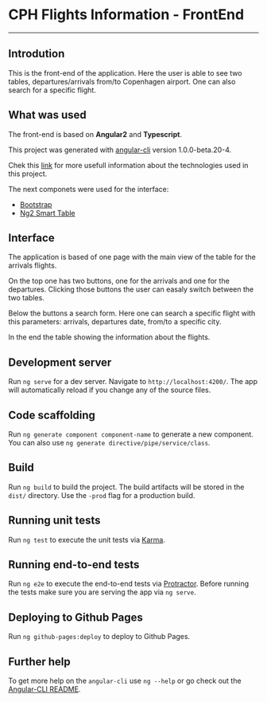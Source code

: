 # CPH Flights Information - FrontEnd

---
## Introdution
This is the front-end of the application. Here the user is able to see two tables, departures/arrivals from/to Copenhagen airport. One can also search for a specific flight.

## What was used
The front-end is based on **Angular2** and **Typescript**.

This project was generated with [angular-cli](https://github.com/angular/angular-cli) version 1.0.0-beta.20-4.

Chek this [link](https://angular.io/docs/ts/latest/) for more usefull information about the technologies used in this project.

The next componets were used for the interface:

* [Bootstrap](https://valor-software.com/ng2-bootstrap/#/)
* [Ng2 Smart Table](https://akveo.github.io/ng2-smart-table/)

## Interface
The application is based of one page with the main view of the table for the arrivals flights.

On the top one has two buttons, one for the arrivals and one for the departures. Clicking those buttons the user can easaly switch between the two tables.

Below the buttons a search form. Here one can search a specific flight with this parameters: arrivals, departures
date, from/to a specific city.

In the end the table showing the information about the flights.

## Development server
Run `ng serve` for a dev server. Navigate to `http://localhost:4200/`. The app will automatically reload if you change any of the source files.

## Code scaffolding

Run `ng generate component component-name` to generate a new component. You can also use `ng generate directive/pipe/service/class`.

## Build

Run `ng build` to build the project. The build artifacts will be stored in the `dist/` directory. Use the `-prod` flag for a production build.

## Running unit tests

Run `ng test` to execute the unit tests via [Karma](https://karma-runner.github.io).

## Running end-to-end tests

Run `ng e2e` to execute the end-to-end tests via [Protractor](http://www.protractortest.org/).
Before running the tests make sure you are serving the app via `ng serve`.

## Deploying to Github Pages

Run `ng github-pages:deploy` to deploy to Github Pages.

## Further help

To get more help on the `angular-cli` use `ng --help` or go check out the [Angular-CLI README](https://github.com/angular/angular-cli/blob/master/README.md).
